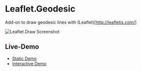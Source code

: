 Leaflet.Geodesic
================

Add-on to draw geodesic lines with (Leaflet)[http://leafletjs.com/]

<img src="http://www.thasler.org/leaflet.geodesic/example/interactive.png" alt="Leaflet.Draw Screenshot" />


Live-Demo
---------
- [Static Demo](http://www.thasler.org/leaflet.geodesic/example/simple.html)
- [Interactive Demo](http://www.thasler.org/leaflet.geodesic/example/interactive.html)

